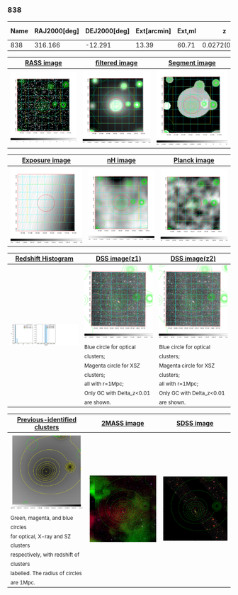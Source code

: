<div STYLE="page-break-after: always;"></div>

### 838

|Name|RAJ2000[deg]|DEJ2000[deg] |Ext[arcmin]| Ext,ml | z | z_src| C|GC(XSZ,Delta_z<0.01)| GC(OPT,Delta_z<0.01)|GC| R_sig[arcmin] | R500[arcmin] | R500[Mpc]| CRsig[c/s] | CR500[c/s] |L500[1E44 erg/s]|F500[1E-12 erg/s/cm^2]| M500[1E14 Msun]|Tx[keV]|Cnt_sig|Beta|Rc[arcmin]|Comment|Alias|
|---|---|---|---|---|---|------|---|--------|---------|----------|---|---|---|---|---|---|---|---|---|---|---|---|---|---|
|838| 316.166| -12.291| 13.39| 60.71| 0.0272(0.005)| z1,| G| -| -| -| 12.212| 14.119| 0.463| 0.110(0.037)| 0.113(0.038)| 0.025(0.006)| 1.470(0.340)| 0.29(0.03)| 1.00(0.08)| 58.4| 0.766(-0.171+0.161)| 6.647(-2.023+1.784)| -| t512|

|[RASS image](../image/838/838_img.pdf)|[filtered image](../image/838/838_fil.pdf)|[Segment image](../image/838/838_seg.pdf)|
|-------------------|--------------------|-------------------|
| <img src="../image/838/838_img.png" width="300">  | <img src="../image/838/838_fil.png" width="300">   | <img src="../image/838/838_seg.png" width="300">  |

|[Exposure image](../image/838/838_mex.pdf)| [nH image](../image/838/838_nh.pdf)| [Planck image](../image/838/838_p.pdf)|
|-------------------|--------------------|-------------------|
|<img src="../image/838/838_mex.png" width="300">   | <img src="../image/838/838_nh.png" width="300">    | <img src="../image/838/838_p.png" width="300"> |

|[Redshift Histogram](../image/838/838_zg.pdf) | [DSS image(z1)](../image/838/838_dss_z1.pdf)      |  [DSS image(z2)](../image/838/838_dss_z2.pdf)    |
|-------------------|--------------------|-------------------|
|<img src="../image/838/838_zg.png" width="300"> |<img src="../image/838/838_dss_z1.png" width="300"> <sub><br>Blue circle for optical clusters; <br>Magenta circle for XSZ clusters; <br>all with r=1Mpc; <br>Only GC with Delta_z<0.01 are shown. </sub>| <img src="../image/838/838_dss_z2.png" width="300"><sub><br>Blue circle for optical clusters; <br>Magenta circle for XSZ clusters; <br>all with r=1Mpc; <br>Only GC with Delta_z<0.01 are shown. </sub> |

|[Previous-identified clusters](../image/838/838_gc.pdf) | [2MASS image](../image/838/838_2mass.pdf)      |[SDSS image](../image/838/838_sdss.pdf)   |
|-------------------|-------------------|-------------------|
|<img src=../image/838/838_gc.png width="300"> <br><sub>Green, magenta, and blue circles <br>for optical, X-ray and SZ clusters <br>respectively, with redshift of clusters <br>labelled. The radius of circles <br>are 1Mpc.</sub>|<img src="../image/838/838_2mass.png" width="300">  | <img src="../image/838/838_sdss.png" width="300">  |




